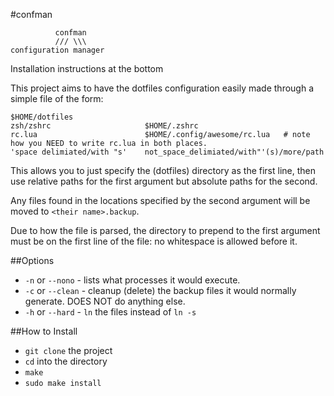 #confman

              confman
              /// \\\
    configuration manager

Installation instructions at the bottom

This project aims to have the dotfiles configuration easily made through a simple
file of the form:

	$HOME/dotfiles
    zsh/zshrc                     $HOME/.zshrc
	rc.lua                        $HOME/.config/awesome/rc.lua   # note how you NEED to write rc.lua in both places.
    'space delimiated/with "s'    not_space_delimiated/with"'(s)/more/path

This allows you to just specify the (dotfiles) directory as the first line,
then use relative paths for the first argument but absolute paths for the second.

Any files found in the locations specified by the second argument will be moved
to `<their name>.backup`.

Due to how the file is parsed, the directory to prepend to the first argument
must be on the first line of the file: no whitespace is allowed before it.

##Options

* `-n` or `--nono` - lists what processes it would execute.
* `-c` or `--clean` - cleanup (delete) the backup files it would normally generate. DOES NOT do anything else.
* `-h` or `--hard` - `ln` the files instead of `ln -s`

##How to Install

* `git clone` the project
* `cd` into the directory
* `make`
* `sudo make install`
